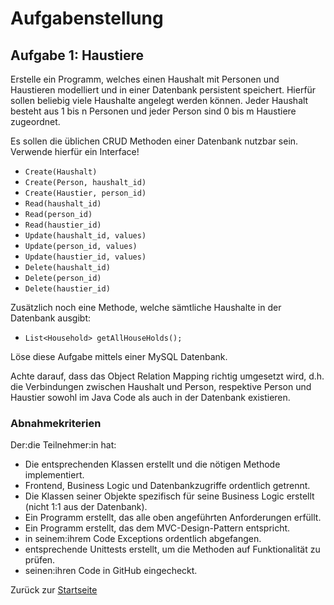 # Aufgabenstellung

## Aufgabe 1: Haustiere

Erstelle ein Programm, welches einen Haushalt mit Personen und Haustieren modelliert und in einer Datenbank persistent speichert.
Hierfür sollen beliebig viele Haushalte angelegt werden können. Jeder Haushalt besteht aus 1 bis n Personen und jeder Person sind 0 bis m Haustiere zugeordnet.

Es sollen die üblichen CRUD Methoden einer Datenbank nutzbar sein. Verwende hierfür ein Interface!
- `Create(Haushalt)`
- `Create(Person, haushalt_id)`
- `Create(Haustier, person_id)`
- `Read(haushalt_id)`
- `Read(person_id)`
- `Read(haustier_id)`
- `Update(haushalt_id, values)`
- `Update(person_id, values)`
- `Update(haustier_id, values)`
- `Delete(haushalt_id)`
- `Delete(person_id)`
- `Delete(haustier_id)`

Zusätzlich noch eine Methode, welche sämtliche Haushalte in der Datenbank ausgibt:
- `List<Household> getAllHouseHolds();`

Löse diese Aufgabe mittels einer MySQL Datenbank.

Achte darauf, dass das Object Relation Mapping richtig umgesetzt wird, d.h. die Verbindungen zwischen Haushalt und Person, respektive Person und Haustier sowohl im Java Code als auch in der Datenbank existieren. 

### Abnahmekriterien

Der:die Teilnehmer:in hat:
- Die entsprechenden Klassen erstellt und die nötigen Methode implementiert.
- Frontend, Business Logic und Datenbankzugriffe ordentlich getrennt.
- Die Klassen seiner Objekte spezifisch für seine Business Logic erstellt (nicht 1:1 aus der Datenbank).
- Ein Programm erstellt, das alle oben angeführten Anforderungen erfüllt.
- Ein Programm erstellt, das dem MVC-Design-Pattern entspricht.
- in seinem:ihrem Code Exceptions ordentlich abgefangen.
- entsprechende Unittests erstellt, um die Methoden auf Funktionalität zu prüfen.
- seinen:ihren Code in GitHub eingecheckt.

Zurück zur [Startseite](../README.md)